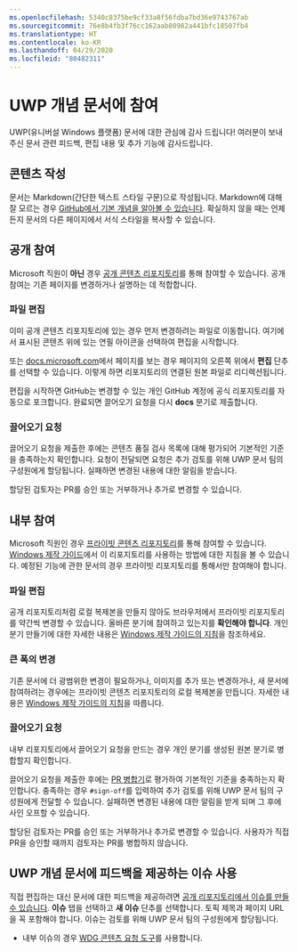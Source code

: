 ```yaml
---
ms.openlocfilehash: 5340c8375be9cf33a8f56fdba7bd36e9743767ab
ms.sourcegitcommit: 76e8b4fb3f76cc162aab80982a441bfc18507fb4
ms.translationtype: HT
ms.contentlocale: ko-KR
ms.lasthandoff: 04/29/2020
ms.locfileid: "80482311"
---
```

# <a name="contributing-to-uwp-conceptual-documentation"></a>UWP 개념 문서에 참여

UWP(유니버설 Windows 플랫폼) 문서에 대한 관심에 감사 드립니다! 여러분이 보내주신 문서 관련 피드백, 편집 내용 및 추가 기능에 감사드립니다.

## <a name="writing-content"></a>콘텐츠 작성

문서는 Markdown(간단한 텍스트 스타일 구문)으로 작성됩니다. Markdown에 대해 잘 모르는 경우 [GitHub에서 기본 개념을 알아볼 수 있습니다](https://guides.github.com/features/mastering-markdown/). 확실하지 않을 때는 언제든지 문서의 다른 페이지에서 서식 스타일을 복사할 수 있습니다.

## <a name="public-contributions"></a>공개 참여

Microsoft 직원이 **아닌** 경우 [공개 콘텐츠 리포지토리](https://github.com/MicrosoftDocs/windows-uwp)를 통해 참여할 수 있습니다. 공개 참여는 기존 페이지를 변경하거나 설명하는 데 적합합니다.

### <a name="editing-a-file"></a>파일 편집

이미 공개 콘텐츠 리포지토리에 있는 경우 먼저 변경하려는 파일로 이동합니다. 여기에서 표시된 콘텐츠 위에 있는 연필 아이콘을 선택하여 편집을 시작합니다.

또는 [docs.microsoft.com](https://docs.microsoft.com)에서 페이지를 보는 경우 페이지의 오른쪽 위에서 **편집** 단추를 선택할 수 있습니다. 이렇게 하면 리포지토리의 연결된 원본 파일로 리디렉션됩니다.

편집을 시작하면 GitHub는 변경할 수 있는 개인 GitHub 계정에 공식 리포지토리를 자동으로 포크합니다. 완료되면 끌어오기 요청을 다시 **docs** 분기로 제출합니다.

### <a name="pull-requests"></a>끌어오기 요청

끌어오기 요청을 제출한 후에는 콘텐츠 품질 검사 목록에 대해 평가되어 기본적인 기준을 충족하는지 확인합니다. 요청이 전달되면 요청은 추가 검토를 위해 UWP 문서 팀의 구성원에게 할당됩니다. 실패하면 변경된 내용에 대한 알림을 받습니다.

할당된 검토자는 PR를 승인 또는 거부하거나 추가로 변경할 수 있습니다.

## <a name="internal-contributions"></a>내부 참여

Microsoft 직원인 경우 [프라이빗 콘텐츠 리포지토리](https://github.com/microsoftdocs/windows-uwp-pr)를 통해 참여할 수 있습니다. [Windows 제작 가이드](https://review.docs.microsoft.com/windows-authoring-guide/uwp/?branch=master)에서 이 리포지토리를 사용하는 방법에 대한 지침을 볼 수 있습니다. 예정된 기능에 관한 문서의 경우 프라이빗 리포지토리를 통해서만 참여해야 합니다.

### <a name="editing-a-file"></a>파일 편집

공개 리포지토리처럼 로컬 복제본을 만들지 않아도 브라우저에서 프라이빗 리포지토리를 약간씩 변경할 수 있습니다. 올바른 분기에 참여하고 있는지를 **확인해야 합니다**. 개인 분기 만들기에 대한 자세한 내용은 [Windows 제작 가이드의 지침](https://review.docs.microsoft.com/windows-authoring-guide/uwp/conceptual/branches?branch=master)을 참조하세요.

### <a name="making-substantial-changes"></a>큰 폭의 변경

기존 문서에 더 광범위한 변경이 필요하거나, 이미지를 추가 또는 변경하거나, 새 문서에 참여하려는 경우에는 프라이빗 콘텐츠 리포지토리의 로컬 복제본을 만듭니다. 자세한 내용은 [Windows 제작 가이드의 지침](https://review.docs.microsoft.com/windows-authoring-guide/uwp/conceptual/)을 따릅니다.

### <a name="pull-requests"></a>끌어오기 요청

내부 리포지토리에서 끌어오기 요청을 만드는 경우 개인 분기를 생성된 원본 분기로 병합할지 확인합니다.

끌어오기 요청을 제출한 후에는 [PR 병합기](https://review.docs.microsoft.com/help/contribute/prmerger-overview?branch=master)로 평가하여 기본적인 기준을 충족하는지 확인합니다. 충족하는 경우 `#sign-off`를 입력하여 추가 검토를 위해 UWP 문서 팀의 구성원에게 전달할 수 있습니다. 실패하면 변경된 내용에 대한 알림을 받게 되며 그 후에 사인 오프할 수 있습니다.

할당된 검토자는 PR를 승인 또는 거부하거나 추가로 변경할 수 있습니다. 사용자가 직접 PR을 승인할 때까지 검토자는 PR를 병합하지 않습니다.

## <a name="using-issues-to-provide-feedback-on-uwp-conceptual-documentation"></a>UWP 개념 문서에 피드백을 제공하는 이슈 사용

직접 편집하는 대신 문서에 대한 피드백을 제공하려면 [공개 리포지토리에서 이슈를 만들 수 있습니다](https://github.com/MicrosoftDocs/windows-uwp/issues). **이슈** 탭을 선택하고 **새 이슈** 단추를 선택합니다. 토픽 제목과 페이지 URL을 꼭 포함해야 합니다. 이슈는 검토를 위해 UWP 문서 팀의 구성원에게 할당됩니다.

* 내부 이슈의 경우 [WDG 콘텐츠 요청 도구](http://sesuw2-iis02a/WSCPubRequest/WindowsContentRequestTool.aspx)를 사용합니다.
